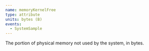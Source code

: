 ```yaml
---
name: memoryKernelFree
type: attribute
units: bytes (B)
events:
  - SystemSample
---
```


The portion of physical memory not used by the system, in bytes.